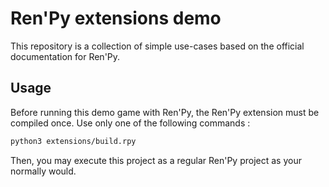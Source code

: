 # Ren'Py extensions demo

This repository is a collection of simple use-cases based on the official documentation for Ren'Py.

## Usage

Before running this demo game with Ren'Py, the Ren'Py extension must be compiled once. Use only one of the following commands :

```sh
python3 extensions/build.rpy
```

Then, you may execute this project as a regular Ren'Py project as your normally would.

